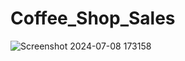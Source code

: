 # Coffee_Shop_Sales

![Screenshot 2024-07-08 173158](https://github.com/keshavsingh0753/Coffee_Shop_Sales/assets/121354906/779a8651-f1ba-4808-a7aa-1979155029a3)
